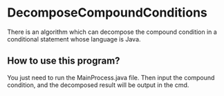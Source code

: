 # DecomposeCompoundConditions
There is an algorithm which can decompose the compound condition in a conditional statement whose language is Java.



## How to use this program?

You just need to run the MainProcess.java file. Then input the compound condition, and the decomposed result will be output in the cmd.